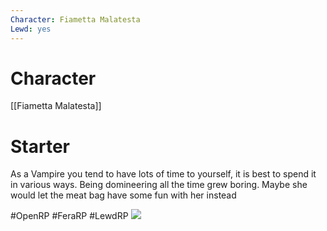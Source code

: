 ```yaml
---
Character: Fiametta Malatesta 
Lewd: yes
---
```

# Character
[[Fiametta Malatesta]]

# Starter
As a Vampire you tend to have lots of time to yourself, it is best to spend it in various ways. Being domineering all the time grew boring. Maybe she would let the meat bag have some fun with her instead

  

#OpenRP #FeraRP #LewdRP 
![](1Untitled.png)